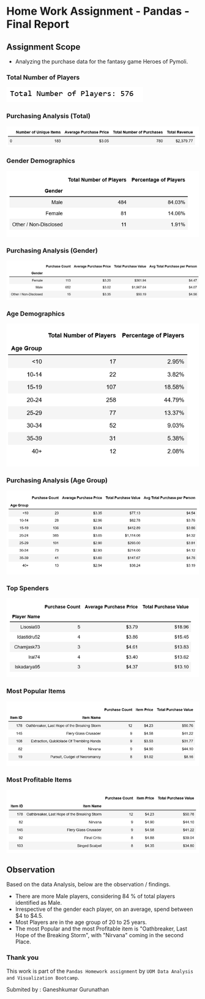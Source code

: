 # Home Work Assignment - Pandas - Final Report

## Assignment Scope

* Analyzing the purchase data for the fantasy game Heroes of Pymoli.

### Total Number of Players
![Total Player Count](Output/PlayerCount.png)

### Purchasing Analysis (Total)
![Purchasing Analysis (Total)](Output/PurchasingAnalysis.png)

### Gender Demographics
![Gender Demography](Output/GenderDemography.png)

### Purchasing Analysis (Gender)
![Purchasing Analysis (Gender)](Output/PurchaseAnalysis_byGender.png)

### Age Demographics
![Age Demography](Output/AgeDemography.png)

### Purchasing Analysis (Age Group)
![Purchasing Analysis (Age Group)](Output/PurchaseAnalysis_byAgeGroup.png)

### Top Spenders
![Top Spender](Output/Top_Spenders.png)

### Most Popular Items
![Most Popular Item](Output/MostPopularItem.png)

### Most Profitable Items
![Most Profitable Item](Output/MostProfitableItem.png)


## Observation
Based on the data Analysis, below are the observation / findings. 
* There are more Male players, considering 84 % of total players identified as Male. 
* Irrespective of the gender each player, on an average, spend between $4 to $4.5.
* Most Players are in the age group of 20 to 25 years.
* The most Popular and the most Profitable item is "Oathbreaker, Last Hope of the Breaking Storm", with "Nirvana" coming in the second Place. 

### Thank you 

This work is part of the `Pandas Homework assignment` by `UOM Data Analysis and Visualization Bootcamp`.

Submited by : Ganeshkumar Gurunathan
